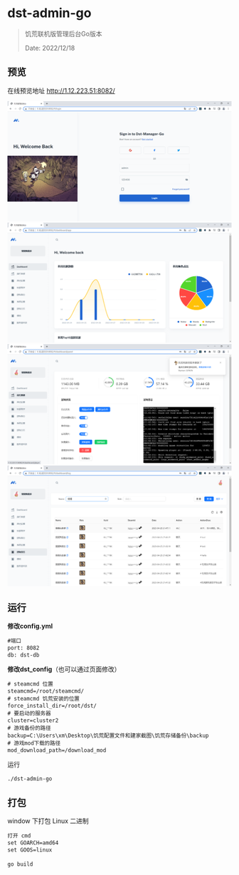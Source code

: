 # dst-admin-go
> 饥荒联机版管理后台Go版本
>
> Date: 2022/12/18


## 预览

在线预览地址 http://1.12.223.51:8082/

![首页效果](./doc/登录.png)
![统计效果](./doc/统计.png)
![面板效果](./doc/面板.png)
![日志效果](./doc/日志.png)
## 运行

**修改config.yml**
```
#端口
port: 8082
db: dst-db
```

**修改dst_config**（也可以通过页面修改）
```
# steamcmd 位置
steamcmd=/root/steamcmd/
# steamcmd 饥荒安装的位置
force_install_dir=/root/dst/
# 要启动的服务器
cluster=cluster2
# 游戏备份的路径
backup=C:\Users\xm\Desktop\饥荒配置文件和建家截图\饥荒存储备份\backup
# 游戏mod下载的路径
mod_download_path=/download_mod
```

运行
```
./dst-admin-go
```

## 打包

window 下打包 Linux 二进制
```
打开 cmd
set GOARCH=amd64
set GOOS=linux

go build
```
